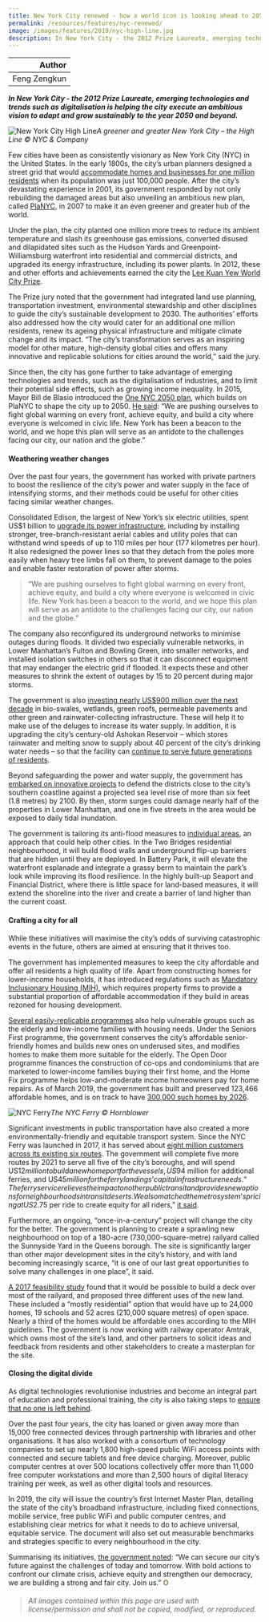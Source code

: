 ```yaml
---
title: New York City renewed - how a world icon is looking ahead to 2050
permalink: /resources/features/nyc-renewed/
image: /images/features/2019/nyc-high-line.jpg
description: In New York City - the 2012 Prize Laureate, emerging technologies and trends such as digitalisation is helping the city execute an ambitious vision to adapt and grow sustainably to the year 2050 and beyond. 
---
```


| Author |
|---:|
| Feng Zengkun |

***In New York City - the 2012 Prize Laureate, emerging technologies and trends such as digitalisation is helping the city execute an ambitious vision to adapt and grow sustainably to the year 2050 and beyond.***

![New York City High Line](/images/features/2019/nyc-high-line.jpg/)*A greener and greater New York City – the High Line © NYC & Company*

Few cities have been as consistently visionary as New York City (NYC) in the United States. In the early 1800s, the city’s urban planners designed a street grid that would [accommodate homes and businesses for one million residents](https://www.thirteen.org/metrofocus/2011/12/is-the-grid-locked-reimagining-manhattans-master-plan/) when its population was just 100,000 people. After the city’s devastating experience in 2001, its government responded by not only rebuilding the damaged areas but also unveiling an ambitious new plan, called [PlaNYC](http://www.nyc.gov/html/planyc/downloads/pdf/publications/full_report_2007.pdf), in 2007 to make it an even greener and greater hub of the world. 

Under the plan, the city planted one million more trees to reduce its ambient temperature and slash its greenhouse gas emissions, converted disused and dilapidated sites such as the Hudson Yards and Greenpoint-Williamsburg waterfront into residential and commercial districts, and upgraded its energy infrastructure, including its power plants. In 2012, these and other efforts and achievements earned the city the [Lee Kuan Yew World City Prize](https://www.leekuanyewworldcityprize.com.sg/laureates/laureates/2012/new-york-city). 

The Prize jury noted that the government had integrated land use planning, transportation investment, environmental stewardship and other disciplines to guide the city’s sustainable development to 2030. The authorities’ efforts also addressed how the city would cater for an additional one million residents, renew its ageing physical infrastructure and mitigate climate change and its impact. “The city’s transformation serves as an inspiring model for other mature, high-density global cities and offers many innovative and replicable solutions for cities around the world,” said the jury. 

Since then, the city has gone further to take advantage of emerging technologies and trends, such as the digitalisation of industries, and to limit their potential side effects, such as growing income inequality. In 2015, Mayor Bill de Blasio introduced the [One NYC 2050 plan](http://onenyc.cityofnewyork.us/), which builds on PlaNYC to shape the city up to 2050. [He said](http://onenyc.cityofnewyork.us/strategies/onenyc-2050/): “We are pushing ourselves to fight global warming on every front, achieve equity, and build a city where everyone is welcomed in civic life. New York has been a beacon to the world, and we hope this plan will serve as an antidote to the challenges facing our city, our nation and the globe.” 

#### **Weathering weather changes**

Over the past four years, the government has worked with private partners to boost the resilience of the city’s power and water supply in the face of intensifying storms, and their methods could be useful for other cities facing similar weather changes. 

Consolidated Edison, the largest of New York’s six electric utilities, spent US$1 billion to [upgrade its power infrastructure](https://www.coned.com/en/our-energy-future/our-energy-projects/storm-hardening-enhancement-plan), including by installing stronger, tree-branch-resistant aerial cables and utility poles that can withstand wind speeds of up to 110 miles per hour (177 kilometres per hour). It also redesigned the power lines so that they detach from the poles more easily when heavy tree limbs fall on them, to prevent damage to the poles and enable faster restoration of power after storms. 

> “We are pushing ourselves to fight global warming on every front, achieve equity, and build a city where everyone is welcomed in civic life. New York has been a beacon to the world, and we hope this plan will serve as an antidote to the challenges facing our city, our nation and the globe.”

The company also reconfigured its underground networks to minimise outages during floods. It divided two especially vulnerable networks, in Lower Manhattan’s Fulton and Bowling Green, into smaller networks, and installed isolation switches in others so that it can disconnect equipment that may endanger the electric grid if flooded. It expects these and other measures to shrink the extent of outages by 15 to 20 percent during major storms. 

The government is also [investing nearly US$900 million over the next decade](https://www1.nyc.gov/assets/omb/downloads/pdf/typ4-19.pdf) in bio-swales, wetlands, green roofs, permeable pavements and other green and rainwater-collecting infrastructure. These will help it to make use of the deluges to increase its water supply. In addition, it is upgrading the city’s century-old Ashokan Reservoir – which stores rainwater and melting snow to supply about 40 percent of the city’s drinking water needs – so that the facility can [continue to serve future generations of residents](https://www1.nyc.gov/html/dep/html/press_releases/17-067pr.shtml#.XS7IxVB7lsM). 

Beyond safeguarding the power and water supply, the government has [embarked on innovative projects](https://www1.nyc.gov/site/lmcr/background/background.page) to defend the districts close to the city’s southern coastline against a projected sea level rise of more than six feet (1.8 metres) by 2100. By then, storm surges could damage nearly half of the properties in Lower Manhattan, and one in five streets in the area would be exposed to daily tidal inundation. 

The government is tailoring its anti-flood measures to [individual areas](https://www1.nyc.gov/site/lmcr/progress/progress.page), an approach that could help other cities. In the Two Bridges residential neighbourhood, it will build flood walls and underground flip-up barriers that are hidden until they are deployed. In Battery Park, it will elevate the waterfront esplanade and integrate a grassy berm to maintain the park’s look while improving its flood resilience. In the highly built-up Seaport and Financial District, where there is little space for land-based measures, it will extend the shoreline into the river and create a barrier of land higher than the current coast. 

#### **Crafting a city for all**

While these initiatives will maximise the city’s odds of surviving catastrophic events in the future, others are aimed at ensuring that it thrives too. 

The government has implemented measures to keep the city affordable and offer all residents a high quality of life. Apart from constructing homes for lower-income households, it has introduced regulations such as [Mandatory Inclusionary Housing (MIH)](https://council.nyc.gov/land-use/plans/mih-zqa/mih/), which requires property firms to provide a substantial proportion of affordable accommodation if they build in areas rezoned for housing development. 

[Several easily-replicable programmes](https://www1.nyc.gov/assets/hpd/downloads/pdf/about/hny-2.pdf) also help vulnerable groups such as the elderly and low-income families with housing needs. Under the Seniors First programme, the government conserves the city’s affordable senior-friendly homes and builds new ones on underused sites, and modifies homes to make them more suitable for the elderly. The Open Door programme finances the construction of co-ops and condominiums that are marketed to lower-income families buying their first home, and the Home Fix programme helps low-and-moderate income homeowners pay for home repairs. As of March 2019, the government has built and preserved 123,466 affordable homes, and is on track to have [300,000 such homes by 2026](https://www1.nyc.gov/site/housing/action/housing.page). 

![NYC Ferry](/images/features/2019/nyc-ferry.jpg)*The NYC Ferry © Hornblower*

Significant investments in public transportation have also created a more environmentally-friendly and equitable transport system. Since the NYC Ferry was launched in 2017, it has served about [eight million customers across its existing six routes](https://www.nycedc.com/press-release/mayor-de-blasio-expands-nyc-ferry-system-connecting-all-five-boroughs). The government will complete five more routes by 2021 to serve all five of the city’s boroughs, and will spend US$12 million to build a new home port for the vessels, US$94 million for additional ferries, and US$45 million for the ferry landings’ capital infrastructure needs. “The ferry service relieves the impact on other public transit and provides new options for neighbourhoods in transit deserts. We also matched the metro system’s pricing at US$2.75 per ride to create equity for all riders,” [it said](https://www.ferry.nyc/about/faq/). 

Furthermore, an ongoing, “once-in-a-century” project will change the city for the better. The government is planning to create a sprawling new neighbourhood on top of a 180-acre (730,000-square-metre) railyard called the Sunnyside Yard in the Queens borough. The site is significantly larger than other major development sites in the city’s history, and with land becoming increasingly scarce, “it is one of our last great opportunities to solve many challenges in one place”, it said. 

[A 2017 feasibility study](https://www.nycedc.com/.../Sunnyside-Yard-Feasibility-Study-2017-Full-Report.pdfv) found that it would be possible to build a deck over most of the railyard, and proposed three different uses of the new land. These included a “mostly residential” option that would have up to 24,000 homes, 19 schools and 52 acres (210,000 square metres) of open space. Nearly a third of the homes would be affordable ones according to the MIH guidelines. The government is now working with railway operator Amtrak, which owns most of the site’s land, and other partners to solicit ideas and feedback from residents and other stakeholders to create a masterplan for the site. 

#### **Closing the digital divide**

As digital technologies revolutionise industries and become an integral part of education and professional training, the city is also taking steps to [ensure that no one is left behind](http://onenyc.cityofnewyork.us/strategies/modern-infrastructure/). 

Over the past four years, the city has loaned or given away more than 15,000 free connected devices through partnership with libraries and other organisations. It has also worked with a consortium of technology companies to set up nearly 1,800 high-speed public WiFi access points with connected and secure tablets and free device charging. Moreover, public computer centres at over 500 locations collectively offer more than 11,000 free computer workstations and more than 2,500 hours of digital literacy training per week, as well as other digital tools and resources. 

In 2019, the city will issue the country’s first Internet Master Plan, detailing the state of the city’s broadband infrastructure, including fixed connections, mobile service, free public WiFi and public computer centres, and establishing clear metrics for what it needs to do to achieve universal, equitable service. The document will also set out measurable benchmarks and strategies specific to every neighbourhood in the city. 

Summarising its initiatives, [the government noted](https://www1.nyc.gov/site/cpp/index.page): “We can secure our city’s future against the challenges of today and tomorrow. With bold actions to confront our climate crisis, achieve equity and strengthen our democracy, we are building a strong and fair city. Join us.” **<font color="#967942">O</font>**

> ###### *All images contained within this page are used with license/permission and shall not be copied, modified, or reproduced.*
